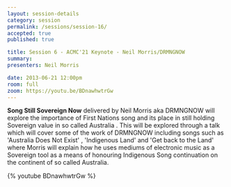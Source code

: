 ```yaml
---
layout: session-details
category: session
permalink: /sessions/session-16/
accepted: true
published: true 

title: Session 6 - ACMC'21 Keynote - Neil Morris/DRMNGNOW
summary:
presenters: Neil Morris

date: 2013-06-21 12:00pm
room: full
zoom: https://youtu.be/BDnawhwtrGw
---
```


**Song Still Sovereign Now**  delivered by Neil Morris aka DRMNGNOW  will explore the importance of First Nations song and its place in still holding Sovereign value in so called Australia . This will be explored through a talk which will cover some of the work of DRMNGNOW including songs such as 'Australia Does Not Exist' , 'Indigenous Land' and 'Get back to the Land' where Morris will explain how he uses mediums of electronic music as a Sovereign tool as a means of honouring Indigenous Song continuation on the continent of so called Australia. 

{% youtube BDnawhwtrGw %}